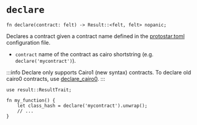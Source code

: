 # `declare`

```cairo
fn declare(contract: felt) -> Result::<felt, felt> nopanic;
```

Declares a contract given a contract name defined in the [protostar.toml](../../04-configuration-file.md) configuration
file.

- `contract` name of the contract as cairo shortstring (e.g. `declare('mycontract')`).

:::info
Declare only supports Cairo1 (new syntax) contracts. To declare old cairo0 contracts,
use [declare_cairo0](./declare-cairo0.md).
:::

```cairo title="Example"
use result::ResultTrait;

fn my_function() {
    let class_hash = declare('mycontract').unwrap();
    // ...
}
```